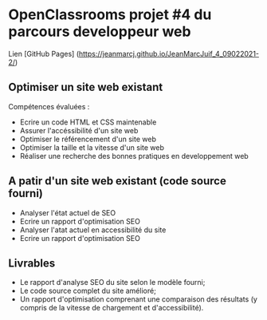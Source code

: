 # OpenClassrooms projet #4 du parcours developpeur web

Lien [GitHub Pages] (https://jeanmarcj.github.io/JeanMarcJuif_4_09022021-2/)

## Optimiser un site web existant

Compétences évaluées :
- Ecrire un code HTML et CSS maintenable
- Assurer l'accéssibilité d'un site web
- Optimiser le référencement d'un site web
- Optimiser la taille et la vitesse d'un site web
- Réaliser une recherche des bonnes pratiques en developpement web

## A patir d'un site web existant (code source fourni)
- Analyser l'état actuel de SEO
- Ecrire un rapport d'optimisation SEO
- Analyser l'atat actuel en accessibilité du site
- Ecrire un rapport d'optimisation SEO

## Livrables
- Le rapport d'analyse SEO du site selon le modèle fourni;
- Le code source complet du site amélioré;
- Un rapport d'optimisation comprenant une comparaison des résultats (y compris de la vitesse de chargement et d'accessibilité).